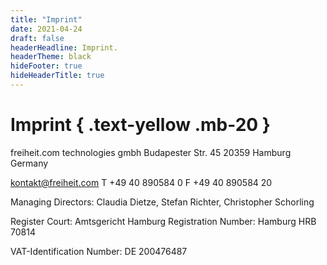 ```yaml
---
title: "Imprint"
date: 2021-04-24
draft: false
headerHeadline: Imprint.
headerTheme: black
hideFooter: true
hideHeaderTitle: true
---
```


# Imprint { .text-yellow .mb-20 }

freiheit.com technologies gmbh
Budapester Str. 45
20359 Hamburg
Germany

[kontakt@freiheit.com](mailto:kontakt@freiheit.com)
T +49 40 890584 0
F +49 40 890584 20

Managing Directors:
Claudia Dietze, Stefan Richter, Christopher Schorling

Register Court: Amtsgericht Hamburg
Registration Number: Hamburg HRB 70814

VAT-Identification Number:
DE 200476487

<span class="grid-cols-4 hidden"></span>